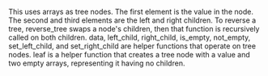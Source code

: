 This uses arrays as tree nodes.  The first element is the value in the node.
The second and third elements are the left and right children.
To reverse a tree, reverse_tree swaps a node's children, then that function is recursively called on both children.
data, left_child, right_child, is_empty, not_empty, set_left_child, and set_right_child 
are helper functions that operate on tree nodes.
leaf is a helper function that creates a tree node with a value and two empty arrays, representing it having no children.
